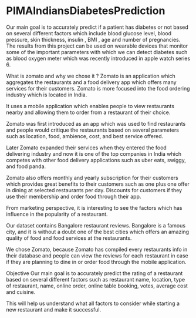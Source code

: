 # PIMAIndiansDiabetesPrediction
Our main goal is to accurately predict if a patient has diabetes or not based on several different factors which include blood glucose level, blood pressure, skin thickness, insulin , BMI , age and number of pregnancies.  The results from this project can be used on wearable devices that monitor some of the important parameters with which we can detect diabetes such as blood oxygen meter which was recently introduced in apple watch series 6.

What is zomato and why we chose it ?
Zomato is an application which aggregates the restaurants and a food delivery app which offers many services for their customers. Zomato is more focused into the food ordering industry which is located in India. 

It uses a mobile application which enables people to view restaurants nearby and allowing them to order from a restaurant of their choice.	

Zomato was first introduced as an app which was used to find restaurants and people would critique the restaurants based on several parameters such as location, food, ambience, cost, and best service offered.	

Later Zomato expanded their services when they entered the food delivering industry and now it is one of the top companies in India which competes with other food delivery applications such as uber eats, swiggy, and food panda.	

Zomato also offers monthly and yearly subscription for their customers which provides great benefits to their customers such as one plus one offer in dining at selected restaurants per day. Discounts for customers if they use their membership and order food through their app.

From marketing perspective, it is interesting to see the factors which has influence in the popularity of a restaurant. 

Our dataset contains Bangalore restaurant reviews. Bangalore is a famous city, and it is without a doubt one of the best cities which offers an amazing quality of food and food services at the restaurants. 

We chose Zomato, because Zomato has compiled every restaurants info in their database and people can view the reviews for each restaurant in case if they are planning to dine in or order food through the mobile application.

Objective
Our main goal is to accurately predict the rating of a restaurant based on several different factors such as restaurant name, location, type of restaurant, name, online order, online table booking, votes, average cost and cuisine.

This will help us understand what all factors to consider while starting a new restaurant and make it successful.
